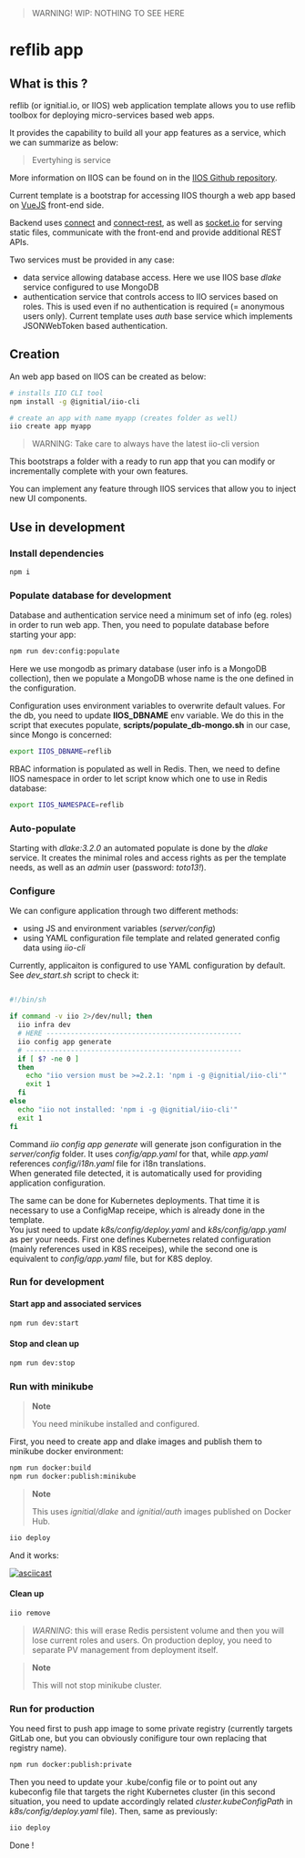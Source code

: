 > WARNING!
> WIP: NOTHING TO SEE HERE

# reflib app

## What is this ?

reflib (or ignitial.io, or IIOS) web application template allows you to use
reflib toolbox for deploying micro-services based web apps.  

It provides the capability to build all your app features as a service, which we
can summarize as below:  

>
> Evertyhing is service
>

More information on IIOS can be found on in the
[IIOS Github repository](https://github.com/reflib/iio-services).  

Current template is a bootstrap for accessing IIOS thourgh a web app based
on [VueJS](https://vuejs.org/) front-end side.

Backend uses [connect](https://www.npmjs.com/package/connect) and
[connect-rest](https://www.npmjs.com/package/connect-rest), as well as
[socket.io](https://www.npmjs.com/package/socket.io) for serving static files,
communicate with the front-end and provide additional REST APIs.

Two services must be provided in any case:
- data service allowing database access. Here we use IIOS base _dlake_ service
configured to use MongoDB
- authentication service that controls access to IIO services based on roles. This
is used even if no authentication is required (= anonymous users only). Current
template uses _auth_ base service which implements JSONWebToken based authentication.  

## Creation

An web app based on IIOS can be created as below:

```bash
# installs IIO CLI tool
npm install -g @ignitial/iio-cli

# create an app with name myapp (creates folder as well)
iio create app myapp
```

> WARNING: Take care to always have the latest iio-cli version

This bootstraps a folder with a ready to run app that you can modify or incrementally
complete with your own features.

You can implement any feature through IIOS services that allow you to inject new
UI components.

## Use in development

### Install dependencies

```bash
npm i
```

### Populate database for development

Database and authentication service need a minimum set of info (eg. roles) in
order to run web app. Then, you need to populate database before starting your
app:

```bash
npm run dev:config:populate
```

Here we use mongodb as primary database (user info is a MongoDB collection), then
we populate a MongoDB whose name is the one defined in the configuration.  

Configuration uses environment variables to overwrite default values. For the db,
you need to update __IIOS_DBNAME__ env variable. We do this in the script that
executes populate, __scripts/populate_db-mongo.sh__ in our case, since Mongo is
concerned:

```bash
export IIOS_DBNAME=reflib
```

RBAC information is populated as well in Redis. Then, we need to define IIOS
namespace in order to let script know which one to use in Redis database:

```bash
export IIOS_NAMESPACE=reflib
```

### Auto-populate

Starting with _dlake:3.2.0_ an automated populate is done by the _dlake_ service.
It creates the minimal roles and access rights as per the template needs, as well
as an _admin_ user (password: _toto13!_).

### Configure

We can configure application through two different methods:
- using JS and environment variables (_server/config_)
- using YAML configuration file template and related generated config data using
_iio-cli_

Currently, applicaiton is configured to use YAML configuration by default. See
_dev_start.sh_ script to check it:

```bash

#!/bin/sh

if command -v iio 2>/dev/null; then
  iio infra dev
  # HERE ------------------------------------------------
  iio config app generate
  # -----------------------------------------------------
  if [ $? -ne 0 ]
  then
    echo "iio version must be >=2.2.1: 'npm i -g @ignitial/iio-cli'"
    exit 1
  fi
else
  echo "iio not installed: 'npm i -g @ignitial/iio-cli'"
  exit 1
fi
```  

Command _iio config app generate_ will generate json configuration in the
_server/config_ folder. It uses _config/app.yaml_ for that, while _app.yaml_
references _config/i18n.yaml_ file for i18n translations.  
When generated file detected, it is automatically used for providing application
configuration.

The same can be done for Kubernetes deployments. That time it is necessary to use
a ConfigMap receipe, which is already done in the template.  
You just need to update _k8s/config/deploy.yaml_ and _k8s/config/app.yaml_ as per
your needs. First one defines Kubernetes related configuration (mainly references
used in K8S receipes), while the second one is equivalent to _config/app.yaml_
file, but for K8S deploy.

### Run for development

#### Start app and associated services

```bash
npm run dev:start
```

#### Stop and clean up

```bash
npm run dev:stop
```

### Run with minikube

> __Note__
>  
> You need minikube installed and configured.

First, you need to create app and dlake images and publish them to minikube docker
environment:

```bash
npm run docker:build
npm run docker:publish:minikube
```

> __Note__
>   
> This uses _ignitial/dlake_ and _ignitial/auth_ images published on Docker Hub.

```bash
iio deploy
```

And it works:

[![asciicast](https://asciinema.org/a/0lgSjc7qy526Mgqj6DUTmSSWx.svg)](https://asciinema.org/a/0lgSjc7qy526Mgqj6DUTmSSWx)

#### Clean up

```bash
iio remove
```

> _WARNING_: this will erase Redis persistent volume and then you will lose current
> roles and users. On production deploy, you need to separate PV management from
> deployment itself.

> __Note__
>   
> This will not stop minikube cluster.

### Run for production

You need first to push app image to some private registry (currently targets
GitLab one, but you can obviously conifigure tour own replacing that registry
name).

```bash
npm run docker:publish:private
```  

Then you need to update your .kube/config file or to point out any kubeconfig file
that targets the right Kubernetes cluster (in this second situation, you need to
update accordingly related _cluster.kubeConfigPath_ in _k8s/config/deploy.yaml_
file). Then, same as previously:

```bash
iio deploy
```

Done !
